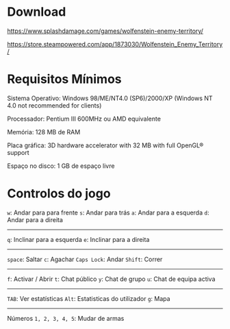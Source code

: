 # Download

https://www.splashdamage.com/games/wolfenstein-enemy-territory/

https://store.steampowered.com/app/1873030/Wolfenstein_Enemy_Territory/

# Requisitos Mínimos

Sistema Operativo: Windows 98/ME/NT4.0 (SP6)/2000/XP (Windows NT 4.0 not recommended for clients)  

Processador: Pentium III 600MHz ou AMD equivalente

Memória: 128 MB de RAM

Placa gráfica: 3D hardware accelerator with 32 MB with full OpenGL® support

Espaço no disco: 1 GB de espaço livre

# Controlos do jogo

`w`: Andar para para frente
`s`: Andar para trás 
`a`: Andar para a esquerda
`d`: Andar para a direita

---

`q`: Inclinar para a esquerda
`e`: Inclinar para a direita 

---

`space`: Saltar 
`c`: Agachar
`Caps Lock`: Andar
`Shift`: Correr 

---

`f`: Activar / Abrir 
`t`: Chat público
`y`: Chat de grupo
`u`: Chat de equipa activa 

---

`TAB`: Ver estatísticas
`Alt`: Estatisticas do utilizador 
`g`: Mapa 

---

Números `1, 2, 3, 4, 5`: Mudar de armas 


